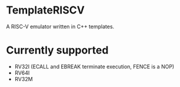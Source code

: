 # TemplateRISCV
A RISC-V emulator written in C++ templates.

# Currently supported
* RV32I (ECALL and EBREAK terminate execution, FENCE is a NOP)
* RV64I
* RV32M